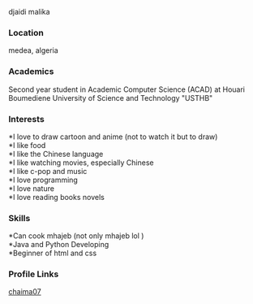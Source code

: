 djaidi malika 

### Location
medea, algeria

### Academics
Second year student in Academic Computer Science (ACAD) at Houari Boumediene University of Science and Technology "USTHB"

### Interests
*I love to draw cartoon and anime (not to watch it but to draw)<br>
*I like food<br>
*I like the Chinese language<br>
*I like watching movies, especially Chinese<br>
*I like c-pop and music<br>
*I love programming<br>
*I love nature<br>
*I love reading books novels<br>


### Skills
*Can cook mhajeb (not only mhajeb lol  ) <br>
*Java and  Python Developing<br>
*Beginner of html and css <br>
### Profile Links
[chaima07](https://github.com/chaima07)

